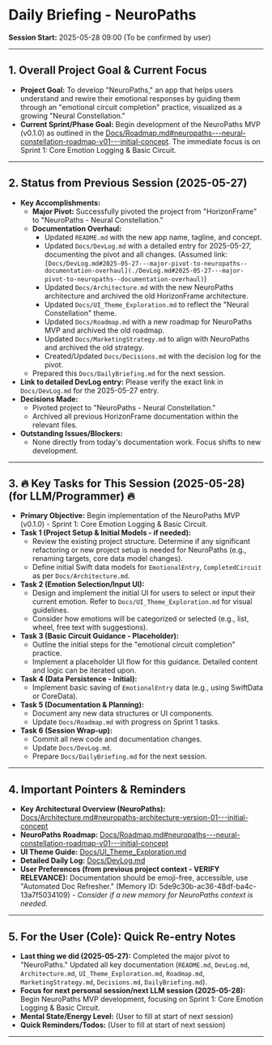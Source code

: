 # Daily Briefing - NeuroPaths

**Session Start:** 2025-05-28 09:00 (To be confirmed by user)

---

## 1. Overall Project Goal & Current Focus

*   **Project Goal:** To develop "NeuroPaths," an app that helps users understand and rewire their emotional responses by guiding them through an "emotional circuit completion" practice, visualized as a growing "Neural Constellation."
*   **Current Sprint/Phase Goal:** Begin development of the NeuroPaths MVP (v0.1.0) as outlined in the [Docs/Roadmap.md#neuropaths---neural-constellation-roadmap-v01---initial-concept](Roadmap.md#neuropaths---neural-constellation-roadmap-v01---initial-concept). The immediate focus is on Sprint 1: Core Emotion Logging & Basic Circuit.

---

## 2. Status from Previous Session (2025-05-27)

*   **Key Accomplishments:**
    *   **Major Pivot:** Successfully pivoted the project from "HorizonFrame" to "NeuroPaths - Neural Constellation."
    *   **Documentation Overhaul:**
        *   Updated `README.md` with the new app name, tagline, and concept.
        *   Updated `Docs/DevLog.md` with a detailed entry for 2025-05-27, documenting the pivot and all changes. (Assumed link: `[Docs/DevLog.md#2025-05-27---major-pivot-to-neuropaths--documentation-overhaul](./DevLog.md#2025-05-27---major-pivot-to-neuropaths--documentation-overhaul)`)
        *   Updated `Docs/Architecture.md` with the new NeuroPaths architecture and archived the old HorizonFrame architecture.
        *   Updated `Docs/UI_Theme_Exploration.md` to reflect the "Neural Constellation" theme.
        *   Updated `Docs/Roadmap.md` with a new roadmap for NeuroPaths MVP and archived the old roadmap.
        *   Updated `Docs/MarketingStrategy.md` to align with NeuroPaths and archived the old strategy.
        *   Created/Updated `Docs/Decisions.md` with the decision log for the pivot.
    *   Prepared this `Docs/DailyBriefing.md` for the next session.
*   **Link to detailed DevLog entry:** Please verify the exact link in `Docs/DevLog.md` for the 2025-05-27 entry.
*   **Decisions Made:**
    *   Pivoted project to "NeuroPaths - Neural Constellation."
    *   Archived all previous HorizonFrame documentation within the relevant files.
*   **Outstanding Issues/Blockers:**
    *   None directly from today's documentation work. Focus shifts to new development.

---

## 3. 🔥 Key Tasks for This Session (2025-05-28) (for LLM/Programmer) 🔥

*   **Primary Objective:** Begin implementation of the NeuroPaths MVP (v0.1.0) - Sprint 1: Core Emotion Logging & Basic Circuit.
*   **Task 1 (Project Setup & Initial Models - if needed):**
    *   Review the existing project structure. Determine if any significant refactoring or new project setup is needed for NeuroPaths (e.g., renaming targets, core data model changes).
    *   Define initial Swift data models for `EmotionalEntry`, `CompletedCircuit` as per `Docs/Architecture.md`.
*   **Task 2 (Emotion Selection/Input UI):**
    *   Design and implement the initial UI for users to select or input their current emotion. Refer to `Docs/UI_Theme_Exploration.md` for visual guidelines.
    *   Consider how emotions will be categorized or selected (e.g., list, wheel, free text with suggestions).
*   **Task 3 (Basic Circuit Guidance - Placeholder):**
    *   Outline the initial steps for the "emotional circuit completion" practice.
    *   Implement a placeholder UI flow for this guidance. Detailed content and logic can be iterated upon.
*   **Task 4 (Data Persistence - Initial):**
    *   Implement basic saving of `EmotionalEntry` data (e.g., using SwiftData or CoreData).
*   **Task 5 (Documentation & Planning):**
    *   Document any new data structures or UI components.
    *   Update `Docs/Roadmap.md` with progress on Sprint 1 tasks.
*   **Task 6 (Session Wrap-up):**
    *   Commit all new code and documentation changes.
    *   Update `Docs/DevLog.md`.
    *   Prepare `Docs/DailyBriefing.md` for the next session.

---

## 4. Important Pointers & Reminders

*   **Key Architectural Overview (NeuroPaths):** [Docs/Architecture.md#neuropaths-architecture-version-01---initial-concept](Architecture.md#neuropaths-architecture-version-01---initial-concept)
*   **NeuroPaths Roadmap:** [Docs/Roadmap.md#neuropaths---neural-constellation-roadmap-v01---initial-concept](Roadmap.md#neuropaths---neural-constellation-roadmap-v01---initial-concept)
*   **UI Theme Guide:** [Docs/UI_Theme_Exploration.md](./UI_Theme_Exploration.md)
*   **Detailed Daily Log:** [Docs/DevLog.md](DevLog.md)
*   **User Preferences (from previous project context - VERIFY RELEVANCE):** Documentation should be emoji-free, accessible, use "Automated Doc Refresher." (Memory ID: 5de9c30b-ac36-48df-ba4c-13a7f5034109) - *Consider if a new memory for NeuroPaths context is needed.*

---

## 5. For the User (Cole): Quick Re-entry Notes

*   **Last thing we did (2025-05-27):** Completed the major pivot to "NeuroPaths." Updated all key documentation (`README.md`, `DevLog.md`, `Architecture.md`, `UI_Theme_Exploration.md`, `Roadmap.md`, `MarketingStrategy.md`, `Decisions.md`, `DailyBriefing.md`).
*   **Focus for next personal session/next LLM session (2025-05-28):** Begin NeuroPaths MVP development, focusing on Sprint 1: Core Emotion Logging & Basic Circuit.
*   **Mental State/Energy Level:** (User to fill at start of next session)
*   **Quick Reminders/Todos:** (User to fill at start of next session)

---
